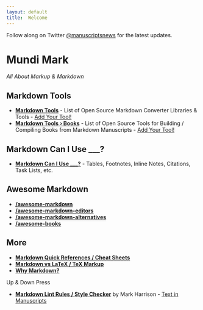 ```yaml
---
layout: default
title:  Welcome
---
```


Follow along on Twitter [@manuscriptsnews](https://twitter.com/manuscriptsnews) for the latest updates.

# Mundi Mark

_All About Markup & Markdown_


## Markdown Tools

- [**Markdown Tools**](http://mundimark.github.io/markdown-tools) - List of Open Source Markdown Converter Libraries & Tools - [Add Your Tool!](https://github.com/mundimark/markdown-tools)
- [**Markdown Tools › Books**](http://mundimark.github.io/markdown-tools-books) - List of Open Source Tools for Building / Compiling Books from Markdown Manuscripts - [Add Your Tool!](https://github.com/mundimark/markdown-tools-books)


## Markdown Can I Use \_\_\_?

- [**Markdown Can I Use \_\_\_?**](http://mundimark.github.io/markdown-can-i-use) - Tables, Footnotes, Inline Notes, Citations, Task Lists, etc.

<!-- todo: check best way to escape triple ___ - escape needed? before ? char ?? -->


## Awesome Markdown

- [**/awesome-markdown**](https://github.com/mundimark/awesome-markdown)
- [**/awesome-markdown-editors**](https://github.com/mundimark/awesome-markdown-editors)
- [**/awesome-markdown-alternatives**](https://github.com/mundimark/awesome-markdown-alternatives)
- [**/awesome-books**](https://github.com/mundimark/awesome-books)


## More

- [**Markdown Quick References / Cheat Sheets**](https://github.com/mundimark/quickrefs)
- [**Markdown vs LaTeX / TeX Markup**](https://github.com/mundimark/markdown-vs-latex)
- [**Why Markdown?**](https://github.com/mundimark/why-markdown)

Up & Down Press

- [**Markdown Lint Rules / Style Checker**](http://updownpress.github.io/markdown-lint) by Mark Harrison   - [Text in Manuscripts](https://github.com/updownpress/markdown-lint)

